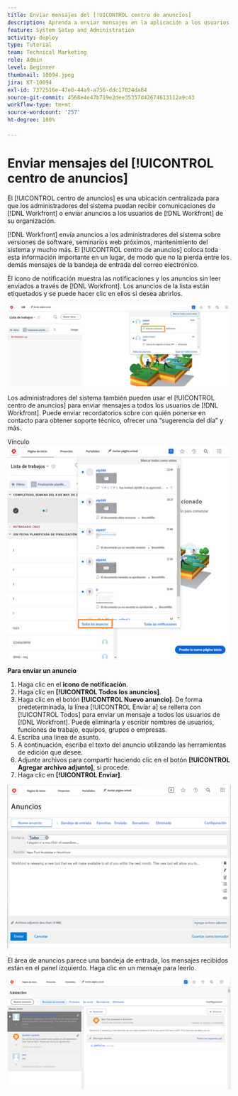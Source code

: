 ```yaml
---
title: Enviar mensajes del [!UICONTROL centro de anuncios]
description: Aprenda a enviar mensajes en la aplicación a los usuarios a través del [!UICONTROL centro de anuncios].
feature: System Setup and Administration
activity: deploy
type: Tutorial
team: Technical Marketing
role: Admin
level: Beginner
thumbnail: 10094.jpeg
jira: KT-10094
exl-id: 7372516e-47e0-44a9-a756-ddc17824da84
source-git-commit: 4568e4e47b719e2dee35357d42674613112a9c43
workflow-type: tm+mt
source-wordcount: '257'
ht-degree: 100%

---
```


<!--
this has the same content as the system administrator notification setup and mangement section of the email and inapp notificiations learning path
-->

# Enviar mensajes del [!UICONTROL centro de anuncios]

El [!UICONTROL centro de anuncios] es una ubicación centralizada para que los administradores del sistema puedan recibir comunicaciones de [!DNL Workfront] o enviar anuncios a los usuarios de [!DNL Workfront] de su organización.

[!DNL Workfront] envía anuncios a los administradores del sistema sobre versiones de software, seminarios web próximos, mantenimiento del sistema y mucho más. El [!UICONTROL centro de anuncios] coloca toda esta información importante en un lugar, de modo que no la pierda entre los demás mensajes de la bandeja de entrada del correo electrónico.

El icono de notificación muestra las notificaciones y los anuncios sin leer enviados a través de [!DNL Workfront]. Los anuncios de la lista están etiquetados y se puede hacer clic en ellos si desea abrirlos.

![Anuncio en la lista de mensajes bajo el icono de notificaciones](assets/admin-fund-announcements-1.png)

Los administradores del sistema también pueden usar el [!UICONTROL centro de anuncios] para enviar mensajes a todos los usuarios de [!DNL Workfront]. Puede enviar recordatorios sobre con quién ponerse en contacto para obtener soporte técnico, ofrecer una “sugerencia del día” y más.

Vínculo ![[!UICONTROL Todos los anuncios]](assets/admin-fund-announcements-2.png)

**Para enviar un anuncio**

1. Haga clic en el **icono de notificación**.
1. Haga clic en **[!UICONTROL Todos los anuncios]**.
1. Haga clic en el botón **[!UICONTROL Nuevo anuncio]**. De forma predeterminada, la línea [!UICONTROL Enviar a] se rellena con [!UICONTROL Todos] para enviar un mensaje a todos los usuarios de [!DNL Workfront]. Puede eliminarla y escribir nombres de usuarios, funciones de trabajo, equipos, grupos o empresas.
1. Escriba una línea de asunto.
1. A continuación, escriba el texto del anuncio utilizando las herramientas de edición que desee.
1. Adjunte archivos para compartir haciendo clic en el botón **[!UICONTROL Agregar archivo adjunto]**, si procede.
1. Haga clic en **[!UICONTROL Enviar]**.

![Escribir un anuncio en la página [!UICONTROL Anuncios]](assets/admin-fund-announcements-3.png)

El área de anuncios parece una bandeja de entrada, los mensajes recibidos están en el panel izquierdo. Haga clic en un mensaje para leerlo.

![Página de anuncios](assets/admin-fund-announcements-4.png)
